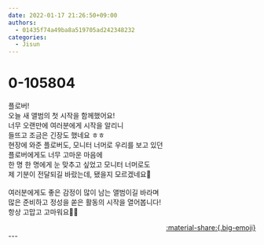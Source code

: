 ```yaml
---
date: 2022-01-17 21:26:50+09:00
authors:
  - 01435f74a49ba8a519705ad242348232
categories:
  - Jisun
---
```


# 0-105804

<div class="post-container" markdown="1">
<div class="content-container md-sidebar__scrollwrap" markdown="1">

플로버!<br>오늘 새 앨범의 첫 시작을 함께했어요!<br>너무 오랜만에 여러분에게 시작을 알리니<br>들뜨고 조금은 긴장도 했네요 ㅎㅎ<br>현장에 와준 플로버도, 모니터 너머로 우리를 보고 있던<br>플로버에게도 너무 고마운 마음에<br>한 명 한 명에게 눈 맞추고 싶었고 모니터 너머로도<br>제 기분이 전달되길 바랐는데, 됐을지 모르겠네요🌚<br><br>여러분에게도 좋은 감정이 많이 남는 앨범이길 바라며<br>많은 준비하고 정성을 쏟은 활동의 시작을 열어봅니다!<br>항상 고맙고 고마워요🖤🍷

</div>
</div>

<div style="text-align: right;" markdown="1">
<a href="https://weverse.io/fromis9/artist/0-105804" style="text-align: right;">:material-share:{.big-emoji}</a>
</div>
---
